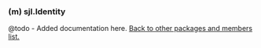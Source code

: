 ### (m) sjl.Identity
@todo - Added documentation here.
[Back to other packages and members list.](#other-packages-and-members)
